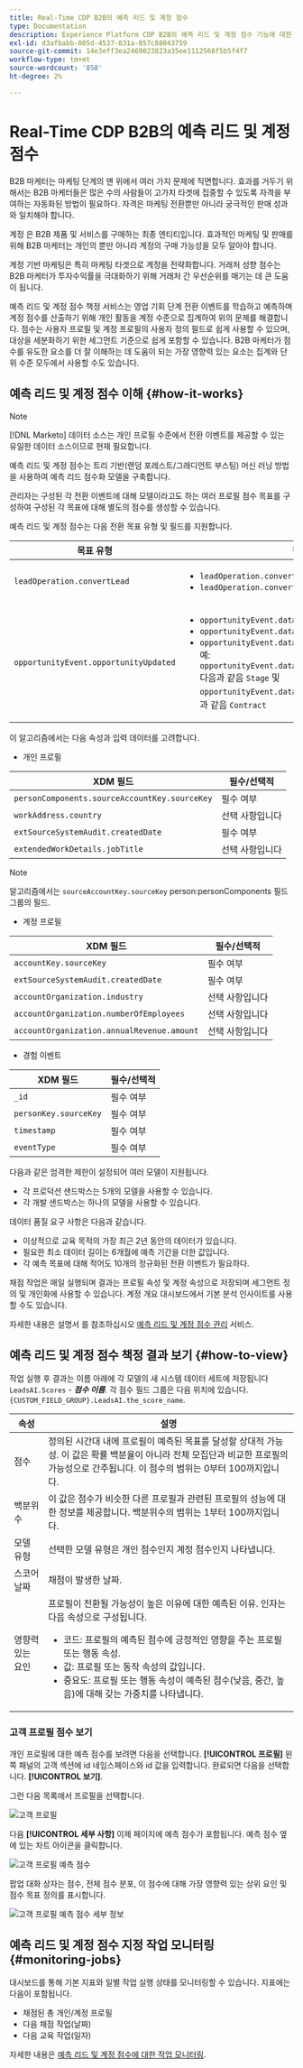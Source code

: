 ```yaml
---
title: Real-Time CDP B2B의 예측 리드 및 계정 점수
type: Documentation
description: Experience Platform CDP B2B의 예측 리드 및 계정 점수 기능에 대한 개요와 추가 정보입니다.
exl-id: d3afbabb-005d-4537-831a-857c88043759
source-git-commit: 14e3eff3ea2469023823a35ee1112568f5b5f4f7
workflow-type: tm+mt
source-wordcount: '858'
ht-degree: 2%

---
```


# Real-Time CDP B2B의 예측 리드 및 계정 점수

B2B 마케터는 마케팅 단계의 맨 위에서 여러 가지 문제에 직면합니다. 효과를 거두기 위해서는 B2B 마케터들은 많은 수의 사람들이 고가치 타겟에 집중할 수 있도록 자격을 부여하는 자동화된 방법이 필요하다. 자격은 마케팅 전환뿐만 아니라 궁극적인 판매 성과와 일치해야 합니다.

계정 은 B2B 제품 및 서비스를 구매하는 최종 엔티티입니다. 효과적인 마케팅 및 판매를 위해 B2B 마케터는 개인의 뿐만 아니라 계정의 구매 가능성을 모두 알아야 합니다.

계정 기반 마케팅은 특히 마케팅 타겟으로 계정을 전략화합니다. 거래처 성향 점수는 B2B 마케터가 투자수익률을 극대화하기 위해 거래처 간 우선순위를 매기는 데 큰 도움이 됩니다.

예측 리드 및 계정 점수 책정 서비스는 영업 기회 단계 전환 이벤트를 학습하고 예측하며 계정 점수를 산출하기 위해 개인 활동을 계정 수준으로 집계하여 위의 문제를 해결합니다. 점수는 사용자 프로필 및 계정 프로필의 사용자 정의 필드로 쉽게 사용할 수 있으며, 대상을 세분화하기 위한 세그먼트 기준으로 쉽게 포함할 수 있습니다. B2B 마케터가 점수를 유도한 요소를 더 잘 이해하는 데 도움이 되는 가장 영향력 있는 요소는 집계와 단위 수준 모두에서 사용할 수도 있습니다.

## 예측 리드 및 계정 점수 이해 {#how-it-works}

>[!NOTE]
>
>[!DNL Marketo] 데이터 소스는 개인 프로필 수준에서 전환 이벤트를 제공할 수 있는 유일한 데이터 소스이므로 현재 필요합니다.

예측 리드 및 계정 점수는 트리 기반(랜덤 포레스트/그래디언트 부스팅) 머신 러닝 방법을 사용하여 예측 리드 점수화 모델을 구축합니다.

관리자는 구성된 각 전환 이벤트에 대해 모델이라고도 하는 여러 프로필 점수 목표를 구성하여 구성된 각 목표에 대해 별도의 점수를 생성할 수 있습니다.

예측 리드 및 계정 점수는 다음 전환 목표 유형 및 필드를 지원합니다.

| 목표 유형 | 필드 |
| --- | --- |
| `leadOperation.convertLead` | <ul><li>`leadOperation.convertLead.convertedStatus`</li><li>`leadOperation.convertLead.assignTo`</li></ul> |
| `opportunityEvent.opportunityUpdated` | <ul><li>`opportunityEvent.dataValueChanges.attributeName`</li><li>`opportunityEvent.dataValueChanges.newValue`</li><li>`opportunityEvent.dataValueChanges.oldValue`</li>예: `opportunityEvent.dataValueChanges.attributeName` 다음과 같음 `Stage` 및 `opportunityEvent.dataValueChanges.newValue` 다음과 같음 `Contract`</ul> |

이 알고리즘에서는 다음 속성과 입력 데이터를 고려합니다.

* 개인 프로필

| XDM 필드 | 필수/선택적 |
| --- | --- |
| `personComponents.sourceAccountKey.sourceKey` | 필수 여부 |
| `workAddress.country` | 선택 사항입니다 |
| `extSourceSystemAudit.createdDate` | 필수 여부 |
| `extendedWorkDetails.jobTitle` | 선택 사항입니다 |

>[!NOTE]
> 
>알고리즘에서는 `sourceAccountKey.sourceKey` person:personComponents 필드 그룹의 필드.

* 계정 프로필

| XDM 필드 | 필수/선택적 |
| --- | --- |
| `accountKey.sourceKey` | 필수 여부 |
| `extSourceSystemAudit.createdDate` | 필수 여부 |
| `accountOrganization.industry` | 선택 사항입니다 |
| `accountOrganization.numberOfEmployees` | 선택 사항입니다 |
| `accountOrganization.annualRevenue.amount` | 선택 사항입니다 |

* 경험 이벤트

| XDM 필드 | 필수/선택적 |
| --- | --- |
| `_id` | 필수 여부 |
| `personKey.sourceKey` | 필수 여부 |
| `timestamp` | 필수 여부 |
| `eventType` | 필수 여부 |

다음과 같은 엄격한 제한이 설정되어 여러 모델이 지원됩니다.

* 각 프로덕션 샌드박스는 5개의 모델을 사용할 수 있습니다.
* 각 개발 샌드박스는 하나의 모델을 사용할 수 있습니다.

데이터 품질 요구 사항은 다음과 같습니다.

* 이상적으로 교육 목적의 가장 최근 2년 동안의 데이터가 있습니다.
* 필요한 최소 데이터 길이는 6개월에 예측 기간을 더한 값입니다.
* 각 예측 목표에 대해 적어도 10개의 정규화된 전환 이벤트가 필요하다.

채점 작업은 매일 실행되며 결과는 프로필 속성 및 계정 속성으로 저장되며 세그먼트 정의 및 개인화에 사용할 수 있습니다. 계정 개요 대시보드에서 기본 분석 인사이트를 사용할 수도 있습니다.

자세한 내용은 설명서 를 참조하십시오 [예측 리드 및 계정 점수 관리](/help/rtcdp/b2b-ai-ml-services/manage-predictive-lead-and-account-scoring.md) 서비스.

## 예측 리드 및 계정 점수 책정 결과 보기 {#how-to-view}

작업 실행 후 결과는 이름 아래에 각 모델의 새 시스템 데이터 세트에 저장됩니다 `LeadsAI.Scores` - ***점수 이름***. 각 점수 필드 그룹은 다음 위치에 있습니다. `{CUSTOM_FIELD_GROUP}.LeadsAI.the_score_name`.

| 속성 | 설명 |
| --- | --- |
| 점수 | 정의된 시간대 내에 프로필이 예측된 목표를 달성할 상대적 가능성. 이 값은 확률 백분율이 아니라 전체 모집단과 비교한 프로필의 가능성으로 간주됩니다. 이 점수의 범위는 0부터 100까지입니다. |
| 백분위수 | 이 값은 점수가 비슷한 다른 프로필과 관련된 프로필의 성능에 대한 정보를 제공합니다. 백분위수의 범위는 1부터 100까지입니다. |
| 모델 유형 | 선택한 모델 유형은 개인 점수인지 계정 점수인지 나타냅니다. |
| 스코어 날짜 | 채점이 발생한 날짜. |
| 영향력 있는 요인 | 프로필이 전환될 가능성이 높은 이유에 대한 예측된 이유. 인자는 다음 속성으로 구성됩니다.<ul><li>코드: 프로필의 예측된 점수에 긍정적인 영향을 주는 프로필 또는 행동 속성.</li><li>값: 프로필 또는 동작 속성의 값입니다.</li><li>중요도: 프로필 또는 행동 속성이 예측된 점수(낮음, 중간, 높음)에 대해 갖는 가중치를 나타냅니다.</li></ul> |

### 고객 프로필 점수 보기

개인 프로필에 대한 예측 점수를 보려면 다음을 선택합니다. **[!UICONTROL 프로필]** 왼쪽 패널의 고객 섹션에 id 네임스페이스와 id 값을 입력합니다. 완료되면 다음을 선택합니다. **[!UICONTROL 보기]**.

그런 다음 목록에서 프로필을 선택합니다.

![고객 프로필](/help/rtcdp/accounts/images/b2b-view-customer-profile.png)

다음 **[!UICONTROL 세부 사항]** 이제 페이지에 예측 점수가 포함됩니다. 예측 점수 옆에 있는 차트 아이콘을 클릭합니다.

![고객 프로필 예측 점수](/help/rtcdp/accounts/images/b2b-view-customer-profile-predictive-score.png)

팝업 대화 상자는 점수, 전체 점수 분포, 이 점수에 대해 가장 영향력 있는 상위 요인 및 점수 목표 정의를 표시합니다.

![고객 프로필 예측 점수 세부 정보](/help/rtcdp/accounts/images/b2b-view-customer-profile-predictive-score-details.png)

## 예측 리드 및 계정 점수 지정 작업 모니터링 {#monitoring-jobs}

대시보드를 통해 기본 지표와 일별 작업 실행 상태를 모니터링할 수 있습니다. 지표에는 다음이 포함됩니다.

* 채점된 총 개인/계정 프로필
* 다음 채점 작업(날짜)
* 다음 교육 작업(일자)

자세한 내용은 [예측 리드 및 계정 점수에 대한 작업 모니터링](/help/dataflows/ui/b2b/monitor-profile-enrichment.md).
